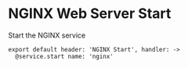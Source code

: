 
# NGINX Web Server Start

Start the NGINX service

    export default header: 'NGINX Start', handler: ->
      @service.start name: 'nginx'
